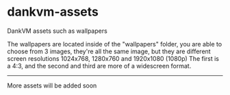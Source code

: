 # dankvm-assets
DankVM assets such as wallpapers

The wallpapers are located inside of the "wallpapers" folder, you are able to choose from 3 images, they're all the same image, but they are different screen resolutions
1024x768, 1280x760 and 1920x1080 (1080p)
The first is a 4:3, and the second and third are more of a widescreen format.

---
More assets will be added soon
